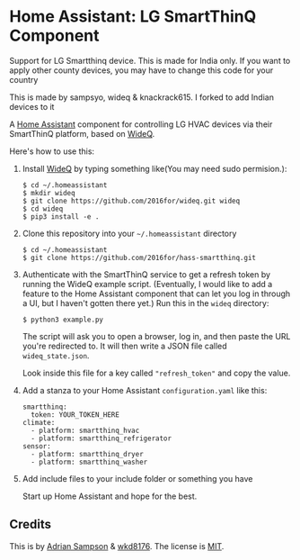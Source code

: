 Home Assistant: LG SmartThinQ Component
=======================================
Support for LG Smartthinq device.
This is made for India only.
If you want to apply other county devices, you may have to change this code for your country

This is made by sampsyo, wideq & knackrack615. I forked to add Indian devices to it


A [Home Assistant][hass] component for controlling LG HVAC devices via their SmartThinQ platform, based on [WideQ][].

[hass]: https://home-assistant.io
[wideq]: https://github.com/2016for/wideq

Here's how to use this:

1. Install [WideQ][] by typing something like(You may need sudo permision.):

       $ cd ~/.homeassistant
       $ mkdir wideq
       $ git clone https://github.com/2016for/wideq.git wideq
       $ cd wideq
       $ pip3 install -e .

2. Clone this repository into your `~/.homeassistant` directory

       $ cd ~/.homeassistant
       $ git clone https://github.com/2016for/hass-smartthinq.git

3. Authenticate with the SmartThinQ service to get a refresh token by running the WideQ example script. (Eventually, I would like to add a feature to the Home Assistant component that can let you log in through a UI, but I haven't gotten there yet.) Run this in the `wideq` directory:

       $ python3 example.py

   The script will ask you to open a browser, log in, and then paste the URL you're redirected to. It will then write a JSON file called `wideq_state.json`.

   Look inside this file for a key called `"refresh_token"` and copy the value.

4. Add a stanza to your Home Assistant `configuration.yaml` like this:

       smartthinq:
         token: YOUR_TOKEN_HERE
       climate:
         - platform: smartthinq_hvac
         - platform: smartthinq_refrigerator
       sensor:
         - platform: smartthinq_dryer
         - platform: smartthinq_washer


5. Add include files to your include folder or something you have

   Start up Home Assistant and hope for the best.


Credits
-------

This is by [Adrian Sampson][adrian] & [wkd8176]. The license is [MIT][].

[adrian]: http://www.cs.cornell.edu/~asampson/
[mit]: https://opensource.org/licenses/MIT
[wkd8176]: https://github.com/wkd8176/
[knackrack615]: https://github.com/knackrack615/
